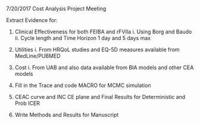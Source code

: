 7/20/2017 Cost Analysis Project Meeting

Extract Evidence for:
1. Clinical Effectiveness for both FEIBA and rFVIIa
	i. Using Borg and Baudo
	ii. Cycle length and Time Horizon 1 day and 5 days max

2. Utilities
	i. From HRQoL studies and EQ-5D measures available from MedLine/PUBMED
	
3. Cost
	i. From UAB and also data available from BIA models and other CEA models
	
4. Fill in the Trace and code MACRO for MCMC simulation

5. CEAC curve and INC CE plane and Final Results for Deterministic and Prob ICER

6. Write Methods and Results for Manuscript